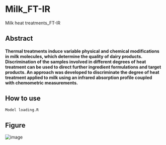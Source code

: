 # Milk_FT-IR
Milk heat treatments_FT-IR


## Abstract

#### Thermal treatments induce variable physical and chemical modifications in milk molecules, which determine the quality of dairy products. Discrimination of the samples involved in different degrees of heat treatment can be used to direct further ingredient formulations and target products. An approach was developed to discriminate the degree of heat treatment applied to milk using an infrared absorption profile coupled with chemometric measurements.


## How to use
```R
Model loading.R
```
## Figure
![image](https://github.com/wzhanglab/Milk_FT-IR/blob/master/figure.png)
